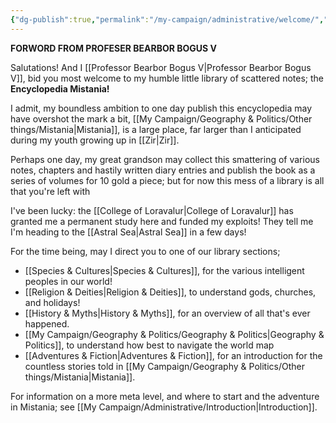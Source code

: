 ```yaml
---
{"dg-publish":true,"permalink":"/my-campaign/administrative/welcome/","tags":["gardenEntry"]}
---
```


**FORWORD FROM PROFESER BEARBOR BOGUS V**

Salutations! And I [[Professor Bearbor Bogus V\|Professor Bearbor Bogus V]], bid you most welcome to my humble little library of scattered notes; the **Encyclopedia Mistania!**

I admit, my boundless ambition to one day publish this encyclopedia may have overshot the mark a bit, [[My Campaign/Geography & Politics/Other things/Mistania\|Mistania]], is a large place, far larger than I anticipated during my youth growing up in [[Zir\|Zir]].

Perhaps one day, my great grandson may collect this smattering of various notes, chapters and hastily written diary entries and publish the book as a series of volumes for 10 gold a piece; but for now this mess of a library is all that you're left with

I've been lucky: the [[College of Loravalur\|College of Loravalur]] has granted me a permanent study here and funded my exploits! They tell me I'm heading to the [[Astral Sea\|Astral Sea]] in a few days!

For the time being, may I direct you to one of our library sections;

- [[Species & Cultures\|Species & Cultures]], for the various intelligent peoples in our world!
- [[Religion & Deities\|Religion & Deities]], to understand gods, churches, and holidays!
- [[History & Myths\|History & Myths]], for an overview of all that's ever happened.
- [[My Campaign/Geography & Politics/Geography & Politics\|Geography & Politics]], to understand how best to navigate the world map 
- [[Adventures & Fiction\|Adventures & Fiction]], for an introduction for the countless stories told in [[My Campaign/Geography & Politics/Other things/Mistania\|Mistania]].

For information on a more meta level, and where to start and the adventure in Mistania; see [[My Campaign/Administrative/Introduction\|Introduction]].